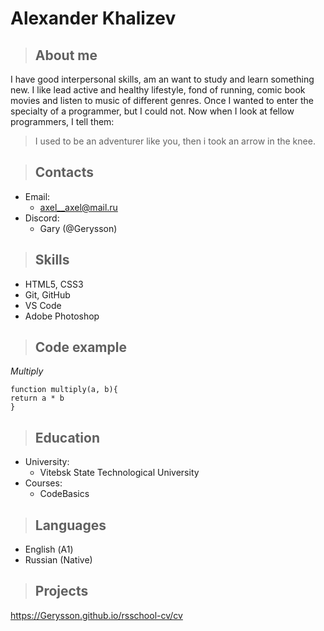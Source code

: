 # Alexander Khalizev


>## About me


I have good interpersonal skills, am an want to study and learn something new. I like lead active and healthy lifestyle, fond of running, comic book movies and listen to music of different genres. Once I wanted to enter the specialty of a programmer, but I could not. Now when I look at fellow programmers, I tell them:


> I used to be an adventurer like you, then i took an arrow in the knee.


>## Contacts


* Email:
    * axel__axel@mail.ru
* Discord:
    * Gary (@Gerysson)



>## Skills


* HTML5, CSS3
* Git, GitHub
* VS Code
* Adobe Photoshop


>## Code example


*Multiply*

```
function multiply(a, b){
return a * b
}
```


>## Education


* University:
    * Vitebsk State Technological University 
* Courses:
    * CodeBasics


>## Languages


* English (А1)
* Russian (Native)


>## Projects


https://Gerysson.github.io/rsschool-cv/cv